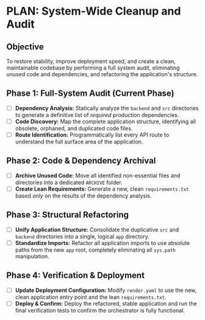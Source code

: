 # PLAN: System-Wide Cleanup and Audit

## Objective

To restore stability, improve deployment speed, and create a clean, maintainable codebase by performing a full system audit, eliminating unused code and dependencies, and refactoring the application's structure.

## Phase 1: Full-System Audit (Current Phase)

- [ ] **Dependency Analysis:** Statically analyze the `backend` and `src` directories to generate a definitive list of _required_ production dependencies.
- [ ] **Code Discovery:** Map the complete application structure, identifying all obsolete, orphaned, and duplicated code files.
- [ ] **Route Identification:** Programmatically list every API route to understand the full surface area of the application.

## Phase 2: Code & Dependency Archival

- [ ] **Archive Unused Code:** Move all identified non-essential files and directories into a dedicated `ARCHIVE` folder.
- [ ] **Create Lean Requirements:** Generate a new, clean `requirements.txt` based _only_ on the results of the dependency analysis.

## Phase 3: Structural Refactoring

- [ ] **Unify Application Structure:** Consolidate the duplicative `src` and `backend` directories into a single, logical `app` directory.
- [ ] **Standardize Imports:** Refactor all application imports to use absolute paths from the new `app` root, completely eliminating all `sys.path` manipulation.

## Phase 4: Verification & Deployment

- [ ] **Update Deployment Configuration:** Modify `render.yaml` to use the new, clean application entry point and the lean `requirements.txt`.
- [ ] **Deploy & Confirm:** Deploy the refactored, stable application and run the final verification tests to confirm the orchestrator is fully functional.
